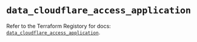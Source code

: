 # `data_cloudflare_access_application`

Refer to the Terraform Registory for docs: [`data_cloudflare_access_application`](https://registry.terraform.io/providers/cloudflare/cloudflare/4.15.0/docs/data-sources/access_application).
